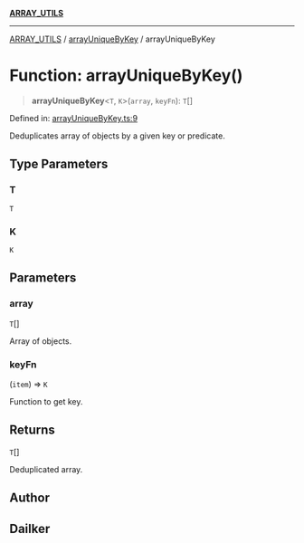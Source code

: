 [**ARRAY_UTILS**](../../README.md)

***

[ARRAY_UTILS](../../README.md) / [arrayUniqueByKey](../README.md) / arrayUniqueByKey

# Function: arrayUniqueByKey()

> **arrayUniqueByKey**\<`T`, `K`\>(`array`, `keyFn`): `T`[]

Defined in: [arrayUniqueByKey.ts:9](https://github.com/dailker/everyutil/blob/c1119b9befc384594ad07b4277ef37c36f79d0c2/src/array/arrayUniqueByKey.ts#L9)

Deduplicates array of objects by a given key or predicate.

## Type Parameters

### T

`T`

### K

`K`

## Parameters

### array

`T`[]

Array of objects.

### keyFn

(`item`) => `K`

Function to get key.

## Returns

`T`[]

Deduplicated array.

## Author

## Dailker
